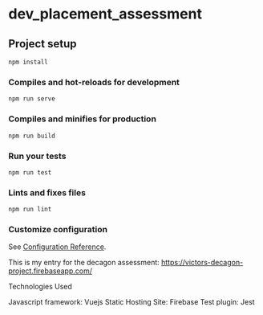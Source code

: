 # dev_placement_assessment

## Project setup
```
npm install
```

### Compiles and hot-reloads for development
```
npm run serve
```

### Compiles and minifies for production
```
npm run build
```

### Run your tests
```
npm run test
```

### Lints and fixes files
```
npm run lint
```

### Customize configuration
See [Configuration Reference](https://cli.vuejs.org/config/).


This is my entry for the decagon assessment: https://victors-decagon-project.firebaseapp.com/


Technologies Used

Javascript framework: Vuejs
Static Hosting Site: Firebase
Test plugin: Jest
